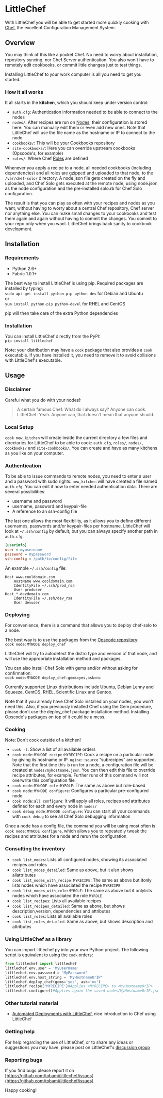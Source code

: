 # LittleChef

With LittleChef you will be able to get started more quickly cooking with [Chef][], the excellent Configuration Management System.

## Overview

You may think of this like a pocket Chef. No need to worry about installation, repository syncing, nor Chef Server authentication. You also won't have to remotely edit cookbooks, or commit little changes just to test things.

Installing LittleChef to your work computer is all you need to get you started.

### How it all works

It all starts in the **kitchen**, which you should keep under version control:

* `auth.cfg`: Authentication information needed to be able to connect to the nodes
* `nodes/`: After recipes are run on [Nodes][], their configuration is stored here. You can manually   edit them or even add new ones. Note that LittleChef will use the file name as the hostname or IP to connect to the node
* `cookbooks/`: This will be your [Cookbooks][] repository
* `site-cookbooks/`: Here you can override upstream cookbooks (Opscode's, for example)
* `roles/`: Where Chef [Roles][] are defined

Whenever you apply a recipe to a node, all needed cookbooks (including dependencies) and all roles are gzipped and uploaded to that node, to the `/var/chef-solo/` directory. A node.json file gets created on the fly and uploaded, and Chef Solo gets executed at the remote node, using node.json as the node configuration and the pre-installed solo.rb for Chef Solo configuration.

The result is that you can play as often with your recipes and nodes as you want, without having to worry about a central Chef repository, Chef server nor anything else. You can make small changes to your cookbooks and test them again and again without having to commit the changes. You commit to your repo only when you want. LittleChef brings back sanity to cookbook development.

## Installation

### Requirements

* Python 2.6+
* Fabric 1.0.1+

The best way to install LittleChef is using pip. Required packages are installed by typing:  
`sudo apt-get install python-pip python-dev` for Debian and Ubuntu  
or  
`yum install python-pip python-devel` for RHEL and CentOS

pip will then take care of the extra Python dependencies

### Installation

You can install LittleChef directly from the PyPI:  
`pip install littlechef`

Note: your distribution may have a `cook` package that also provides a `cook` executable. If you have installed it, you need to remove it to avoid collisions with LittleChef's executable.

## Usage

### Disclaimer

Careful what you do with your nodes!:

> A certain famous Chef: What do I always say? Anyone can cook.  
> LittleChef: Yeah. Anyone can, that doesn't mean that anyone should.

### Local Setup

`cook new_kitchen` will create inside the current directory a few files and directories for LittleChef to be able to cook: `auth.cfg`, `roles/`, `nodes/`, `cookbooks/` and `site-cookbooks/`. You can create and have as many kitchens as you like on your computer.

### Authentication

To be able to issue commands to remote nodes, you need to enter a user and a password with sudo rights. `new_kitchen` will have created a file named `auth.cfg`. You can edit it now to enter needed authentication data. There are several possibilities:

* username and password
* username, password and keypair-file
* A reference to an ssh-config file

The last one allows the most flexibility, as it allows you to define different usernames, passwords and/or keypair-files per hostname. LittleChef will look at `~/.ssh/config` by default, but you can always specify another path in `auth.cfg`:

```ini
[userinfo]
user = myusername
password = mypassword
ssh-config = /path/to/config/file
```

An example `~/.ssh/config` file:

    Host www.cooldomain.com
        HostName www.cooldomain.com
        IdentityFile ~/.ssh/prod_rsa
        User produser
    Host *.devdomain.com
        IdentityFile ~/.ssh/dev_rsa
        User devuser

### Deploying

For convenience, there is a command that allows you to deploy chef-solo
to a node.

The best way is to use the packages from the [Opscode repository][]:  
`cook node:MYNODE deploy_chef`

LittleChef will try to autodetect the distro type and version of that node, and will use the appropriate installation method and packages.

You can also install Chef Solo with gems and/or without asking for confirmation:  
`cook node:MYNODE deploy_chef:gems=yes,ask=no`

Currently supported Linux distributions include Ubuntu, Debian Lenny and Squeeze, CentOS, RHEL, Scientific Linux and Gentoo.

Note that if you already have Chef Solo installed on your nodes, you won't need this. Also, if you previously installed Chef using the Gem procedure, please don't use the deploy_chef package installation method. Installing Opscode's packages on top of it could be a mess.

### Cooking

Note: Don't cook outside of a kitchen!

* `cook -l`: Show a list of all available orders
* `cook node:MYNODE recipe:MYRECIPE`: Cook a recipe on a particular node by giving its hostname or IP. `nginx::source` “subrecipes” are supported. Note that the first time this is run for a node, a configuration file will be created at `nodes/myhostname.json`. You can then edit this file to override recipe attributes, for example. Further runs of this command will not overwrite this configuration file
* `cook node:MYNODE role:MYROLE`: The same as above but role-based
* `cook node:MYNODE configure`: Configures a particular pre-configured node
* `cook node:all configure`: It will apply all roles, recipes and attributes defined for each and every node in `nodes/`
* `cook debug node:MYNODE configure`: You can start all your commands with `cook debug` to see all Chef Solo debugging information

Once a node has a config file, the command you will be using most often is `cook node:MYNODE configure`, which allows you to repeatedly tweak the recipes and attributes for a node and rerun the configuration.

### Consulting the inventory

* `cook list_nodes`: Lists all configured nodes, showing its associated recipes and roles
* `cook list_nodes_detailed`: Same as above, but it also shows allattributes
* `cook list_nodes_with_recipe:MYRECIPE`: The same as above but itonly lists nodes which have associated the recipe `MYRECIPE`
* `cook list_nodes_with_role:MYROLE`: The same as above but it onlylists nodes which have associated the role `MYROLE`
* `cook list_recipes`: Lists all available recipes
* `cook list_recipes_detailed`: Same as above, but shows description,version, dependencies and attributes
* `cook list_roles`: Lists all available roles
* `cook list_roles_detailed`: Same as above, but shows description and attributes

### Using LittleChef as a library

You can import littlechef.py into your own Python project. The following
script is equivalent to using the `cook` orders:

```python
from littlechef import littlechef
littlechef.env.user = 'MyUsername'
littlechef.env.password = 'MyPassword'
littlechef.env.host_string = 'MyHostnameOrIP'
littlechef.deploy_chef(gems='yes', ask='no')
littlechef.recipe('MYRECIPE')#Applies <MYRECIPE> to <MyHostnameOrIP>
littlechef.configure()#Applies again the saved nodes/MyHostnameOrIP.json configuration
```

### Other tutorial material

* [Automated Deployments with LittleChef][], nice introduction to Chef
    using LittleChef

### Getting help

For help regarding the use of LittleChef, or to share any ideas or suggestions you may have, please post on LittleChef's [discussion group][]

### Reporting bugs

If you find bugs please report it on [https://github.com/tobami/littlechef/issues](https://github.com/tobami/littlechef/issues)

Happy cooking!

  [Chef]: http://www.opscode.com/chef
  [Nodes]: http://wiki.opscode.com/display/chef/Nodes
  [Cookbooks]: http://wiki.opscode.com/display/chef/Cookbooks
  [Roles]: http://wiki.opscode.com/display/chef/Roles
  [Opscode repository]: http://wiki.opscode.com/display/chef/Installation#Installation-InstallingChefClientandChefSolo:
  [Automated Deployments with LittleChef]: http://sysadvent.blogspot.com/2010/12/day-9-automated-deployments-with.html
  [discussion group]: http://groups.google.com/group/littlechef
  [https://github.com/tobami/littlechef/issues]: https://github.com/tobami/littlechef/issues
